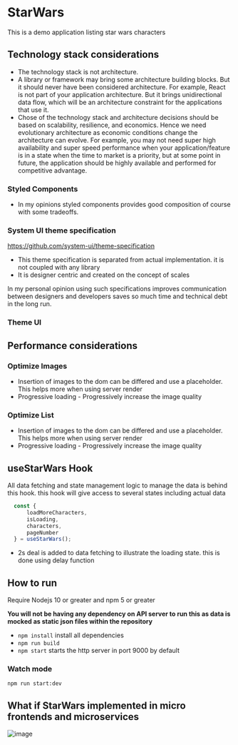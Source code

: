 # StarWars

This is a demo application listing star wars characters


## Technology stack considerations

- The technology stack is not architecture.
- A library or framework may bring some architecture building blocks. But it should never have been considered architecture. For example, React is not part of your application architecture. But it brings unidirectional data flow, which will be an architecture constraint for the applications that use it.
- Chose of the technology stack and architecture decisions should be based on scalability, resilience, and economics. Hence we need evolutionary architecture as economic conditions change the architecture can evolve. For example, you may not need super high availability and super speed performance when your application/feature is in a state when the time to market is a priority, but at some point in future, the application should be highly available and performed for competitive advantage.


### Styled Components

- In my opinions styled components provides good composition of course with some tradeoffs. 

###  System UI theme specification

[https://github.com/system-ui/theme-specification
](https://github.com/system-ui/theme-specification)

- This theme specification is separated from actual implementation. it is not coupled with any library
- It is designer centric and created on the concept of scales

In my personal opinion using such specifications improves communication between designers and developers saves so much time and technical debt in the long run.

### Theme UI

## Performance considerations

### Optimize Images
- Insertion of images to the dom can be differed and use a placeholder. This helps more when using server render
- Progressive loading - Progressively increase the image quality

### Optimize List
- Insertion of images to the dom can be differed and use a placeholder. This helps more when using server render
- Progressive loading - Progressively increase the image quality

## useStarWars Hook

All data fetching and state management logic to manage the data is behind this hook. this hook will give access to several states  including actual data

```jsx
  const {
      loadMoreCharacters,
      isLoading,
      characters,
      pageNumber
  } = useStarWars();

``` 

  - 2s deal is added to data fetching to illustrate the loading state. this is done using delay function

## How to run

Require Nodejs 10 or greater and npm 5 or greater

**You will not be having any dependency on API server to run this as data is mocked as static json files within the repository**

- `npm install` install all dependencies
- `npm run build`
- `npm start` starts the http server in port 9000 by default

### Watch mode

`npm run start:dev`

## What if StarWars implemented in micro frontends and microservices

![image](https://user-images.githubusercontent.com/13312112/146177563-52bf0a77-9081-4cf1-9cb9-57e863756c38.png)
